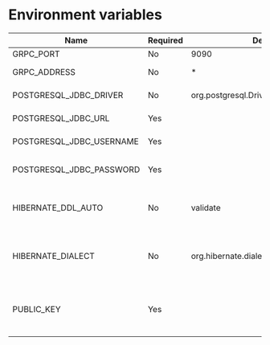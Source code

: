 # Environment variables

| Name                     | Required | Default                                 | Description                                  | Example                                      |
|--------------------------|----------|-----------------------------------------|----------------------------------------------|----------------------------------------------|
| GRPC_PORT                | No       | 9090                                    | GRPC port                                    | 9090                                         |
| GRPC_ADDRESS             | No       | *                                       | GRPC address                                 | unix:/run/grpc-server                        |
| POSTGRESQL_JDBC_DRIVER   | No       | org.postgresql.Driver                   | Postgres DB driver                           | org.postgresql.Driver                        |
| POSTGRESQL_JDBC_URL      | Yes      |                                         | Postgres DB url                              | jdbc:postgresql://postgres:5432/auth_service |
| POSTGRESQL_JDBC_USERNAME | Yes      |                                         | Postgres DB user                             | admin                                        |
| POSTGRESQL_JDBC_PASSWORD | Yes      |                                         | Postgres DB user password                    | admin                                        |
| HIBERNATE_DDL_AUTO       | No       | validate                                | Hibernate schema generation strategies       | validate                                     |
| HIBERNATE_DIALECT        | No       | org.hibernate.dialect.PostgreSQLDialect | Bridge between Java JDBC types and SQL types | org.hibernate.dialect.PostgreSQLDialect      |
| PUBLIC_KEY               | Yes      |                                         | Public Key RS256 for token verifying (2048b) | MIIBIjANBgkqhkiG9w0BAQEFAAOCAQ8AMIIBCgKCAQEAh7Rlwi6t56PzsHghhpUsPfjUQ/POYXoFBwxCIa5pwIzD+33SDU/yQDqThVXg5cyDC7bDl1i+Nqk1LCFW7i/83zpCYt8m4oadhOMuJKBT8JUmk8a34dd3DDPm/SxoRJVVgcWc6Y0UHS9j3T00qEOZFzGsaU5T/GkOAYcnZ8Dz0SRXFT6pffx7i3ZEcmyREVCBSt++p173FC3K0BXne14c3BiKx9cv2tco+AVnMEkioaCeuzkmTU3a3HLHYv9/ZZOn9c5HG4eBfpQaCQDLnxQleogafdc3on9sBCbXXu7vU1M0UvMjlLo4M6Zm/Fyid6KkOrFOwdrx05GLkCZps7c7BwIDAQAB|
